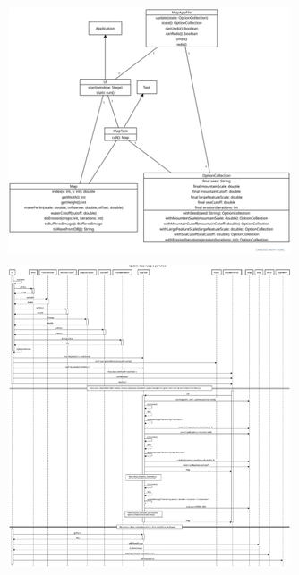 ![arkkitehtuuri](arkkitehtuuri.svg)

![sekvenssikaavio](sekvenssikaavio.svg)
<!--

[Application]<-[Ui||start(window: Stage); static run()]1--[Map||index(x: int, y: int): double; getWidth(): int; getHeight(): int; makePerlin(scale: double, influence: double, offset: double); waterCutoff(cutoff: double); doErosion(drops: int, iterations: int); toBufferedImage(): BufferedImage; toWavefrontOBJ(): String]

[Task]<-[MapTask||call(): Map]1--[Map]
[Ui]1--[MapTask]
[OptionCollection|final seed: String; final mountainScale: double; final mountainCutoff: double; final largeFeatureScale: double; final seaCutoff: double; final erosionIterations: int|withSeed(seed: String): OptionCollection; withMountainScale(mountainScale: double): OptionCollection; withMountainCutoff(mountainCutoff: double): OptionCollection; withLargeFeatureScale(largeFeatureScale: double): OptionCollection; withSeaCutoff(seaCutoff: double): OptionCollection; withErosionIterations(erosionIterations: int): OptionCollection]

[MapAppFile|update(state: OptionCollection); state(): OptionCollection; canUndo(): boolean; canRedo(): boolean; undo(); redo()]

[MapAppFile]1-*[OptionCollection]

[MapAppFile]1-1[Ui]

[MapTask]1-[OptionCollection]

-->
